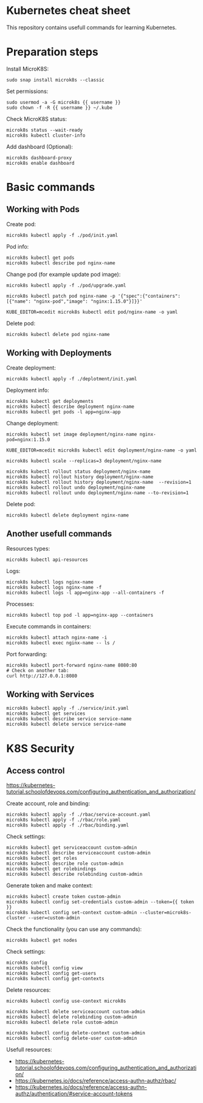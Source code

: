 Kubernetes cheat sheet
======================

This repository contains usefull commands for learning Kubernetes.


Preparation steps
=================

Install MicroK8S:

    sudo snap install microk8s --classic

Set permissions:

    sudo usermod -a -G microk8s {{ username }}
    sudo chown -f -R {{ username }} ~/.kube

Check MicroK8S status:

    microk8s status --wait-ready
    microk8s kubectl cluster-info

Add dashboard (Optional):

    microk8s dashboard-proxy
    microk8s enable dashboard


Basic commands
==============

Working with Pods
-----------------

Create pod:

    microk8s kubectl apply -f ./pod/init.yaml

Pod info:

    microk8s kubectl get pods
    microk8s kubectl describe pod nginx-name

Change pod (for example update pod image):

    microk8s kubectl apply -f ./pod/upgrade.yaml

    microk8s kubectl patch pod nginx-name -p '{"spec":{"containers":[{"name": "nginx-pod","image": "nginx:1.15.0"}]}}'

    KUBE_EDITOR=mcedit microk8s kubectl edit pod/nginx-name -o yaml 

Delete pod:

    microk8s kubectl delete pod nginx-name


Working with Deployments
------------------------

Create deployment:

    microk8s kubectl apply -f ./deplotment/init.yaml

Deployment info:

    microk8s kubectl get deployments
    microk8s kubectl describe deployment nginx-name
    microk8s kubectl get pods -l app=nginx-app

Change deployment:

    microk8s kubectl set image deployment/nginx-name nginx-pod=nginx:1.15.0

    KUBE_EDITOR=mcedit microk8s kubectl edit deployment/nginx-name -o yaml

    microk8s kubectl scale --replicas=3 deployment/nginx-name

    microk8s kubectl rollout status deployment/nginx-name
    microk8s kubectl rollout history deployment/nginx-name
    microk8s kubectl rollout history deployment/nginx-name  --revision=1
    microk8s kubectl rollout undo deployment/nginx-name
    microk8s kubectl rollout undo deployment/nginx-name --to-revision=1

Delete pod:

    microk8s kubectl delete deployment nginx-name


Another usefull commands
------------------------

Resources types:

    microk8s kubectl api-resources

Logs:

    microk8s kubectl logs nginx-name
    microk8s kubectl logs nginx-name -f
    microk8s kubectl logs -l app=nginx-app --all-containers -f

Processes:

    microk8s kubectl top pod -l app=nginx-app --containers 

Execute commands in containers:

    microk8s kubectl attach nginx-name -i
    microk8s kubectl exec nginx-name -- ls /

Port forwarding:

    microk8s kubectl port-forward nginx-name 8080:80
    # Check on another tab: 
    curl http://127.0.0.1:8080


Working with Services
---------------------

    microk8s kubectl apply -f ./service/init.yaml
    microk8s kubectl get services
    microk8s kubectl describe service service-name
    microk8s kubectl delete service service-name


K8S Security
============

Access control
--------------

https://kubernetes-tutorial.schoolofdevops.com/configuring_authentication_and_authorization/

Create account, role and binding:

    microk8s kubectl apply -f ./rbac/service-account.yaml
    microk8s kubectl apply -f ./rbac/role.yaml
    microk8s kubectl apply -f ./rbac/binding.yaml

Check settings:

    microk8s kubectl get serviceaccount custom-admin
    microk8s kubectl describe serviceaccount custom-admin
    microk8s kubectl get roles
    microk8s kubectl describe role custom-admin
    microk8s kubectl get rolebindings
    microk8s kubectl describe rolebinding custom-admin

Generate token and make context:

    microk8s kubectl create token custom-admin
    microk8s kubectl config set-credentials custom-admin --token={{ token }}
    microk8s kubectl config set-context custom-admin --cluster=microk8s-cluster --user=custom-admin

Check the functionality (you can use any commands):

    microk8s kubectl get nodes

Check settings:

    microk8s config
    microk8s kubectl config view
    microk8s kubectl config get-users
    microk8s kubectl config get-contexts

Delete resources:

    microk8s kubectl config use-context microk8s

    microk8s kubectl delete serviceaccount custom-admin
    microk8s kubectl delete rolebinding custom-admin
    microk8s kubectl delete role custom-admin

    microk8s kubectl config delete-context custom-admin
    microk8s kubectl config delete-user custom-admin

Usefull resources:

- https://kubernetes-tutorial.schoolofdevops.com/configuring_authentication_and_authorization/
- https://kubernetes.io/docs/reference/access-authn-authz/rbac/
- https://kubernetes.io/docs/reference/access-authn-authz/authentication/#service-account-tokens
